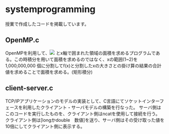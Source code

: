 # systemprogramming
授業で作成したコードを掲載しています。

## OpenMP.c
OpenMPを利用して、<img src="https://latex.codecogs.com/svg.image?f(x)=&space;-(x-1)^{2}&space;&plus;&space;1&space;"> とx軸で囲まれた領域の面積を求めるプログラムである。この時積分を用いて面積を求めるのではなく、xの範囲(1~2)を1,000,000,000 個に分割してf(x)と分割したxの大きさとの掛け算の結果の合計値を求めることで面積を求める。(矩形積分)

## client-server.c
TCP/IPアプリケーションのモデルの実装として、C言語にてソケットインターフェースを利用したクライアント・サーバモデルの構築を行なった。
サーバ側はこのコードを実行したものを、クライアント側はncatを使用して接続を行う。
クライアント側は[longかdouble　数値]を送り、サーバ側はその受け取った値を10倍にしてクライアント側に表示する。

